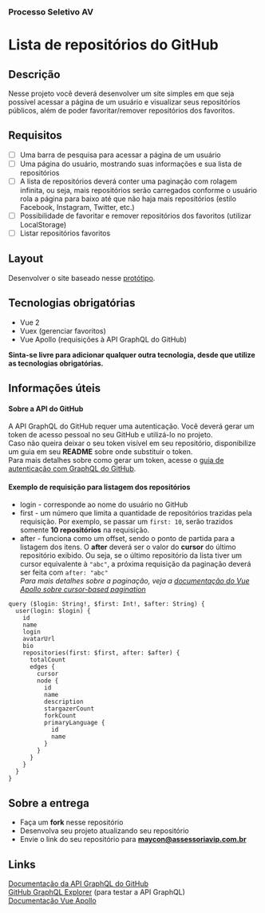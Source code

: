 ### Processo Seletivo AV

# Lista de repositórios do GitHub

## Descrição

Nesse projeto você deverá desenvolver um site simples em que seja possível acessar a página de um usuário e visualizar seus repositórios públicos, além de poder favoritar/remover repositórios dos favoritos.

## Requisitos

- [ ] Uma barra de pesquisa para acessar a página de um usuário
- [ ] Uma página do usuário, mostrando suas informações e sua lista de repositórios
- [ ] A lista de repositórios deverá conter uma paginação com rolagem infinita, ou seja, mais repositórios serão carregados conforme o usuário rola a página para baixo até que não haja mais repositórios (estilo Facebook, Instagram, Twitter, etc.)
- [ ] Possibilidade de favoritar e remover repositórios dos favoritos (utilizar LocalStorage)
- [ ] Listar repositórios favoritos

## Layout

Desenvolver o site baseado nesse [protótipo](https://www.figma.com/file/NPsgIQuNZEv46Jy9u1d90E/Processo-Seletivo?node-id=0%3A1).

## Tecnologias obrigatórias

- Vue 2
- Vuex (gerenciar favoritos)
- Vue Apollo (requisições à API GraphQL do GitHub)<br>

**Sinta-se livre para adicionar qualquer outra tecnologia, desde que utilize as tecnologias obrigatórias.**

## Informações úteis

#### Sobre a API do GitHub

A API GraphQL do GitHub requer uma autenticação. Você deverá gerar um token de acesso pessoal no seu GitHub e utilizá-lo no projeto.<br>
Caso não queira deixar o seu token visível em seu repositório, disponibilize um guia em seu **README** sobre onde substituir o token.<br>
Para mais detalhes sobre como gerar um token, acesse o [guia de autenticação com GraphQL do GitHub](https://docs.github.com/pt/graphql/guides/forming-calls-with-graphql#authenticating-with-graphql).

#### Exemplo de requisição para listagem dos repositórios

- login - corresponde ao nome do usuário no GitHub
- first - um número que limita a quantidade de repositórios trazidas pela requisição. Por exemplo, se passar um `first: 10`, serão trazidos somente **10 repositórios** na requisição.
- after - funciona como um offset, sendo o ponto de partida para a listagem dos itens. O **after** deverá ser o valor do **cursor** do último repositório exibido. Ou seja, se o último repositório da lista tiver um cursor equivalente à `"abc"`, a próxima requisição da paginação deverá ser feita com `after: "abc"`<br>
  _Para mais detalhes sobre a paginação, veja a [documentação do Vue Apollo sobre cursor-based pagination](https://v4.apollo.vuejs.org/guide-composable/pagination.html#cursor-based)_

```gql
query ($login: String!, $first: Int!, $after: String) {
  user(login: $login) {
    id
    name
    login
    avatarUrl
    bio
    repositories(first: $first, after: $after) {
      totalCount
      edges {
        cursor
        node {
          id
          name
          description
          stargazerCount
          forkCount
          primaryLanguage {
            id
            name
          }
        }
      }
    }
  }
}
```

## Sobre a entrega

- Faça um **fork** nesse repositório
- Desenvolva seu projeto atualizando seu repositório
- Envie o link do seu repositório para **maycon@assessoriavip.com.br**

## Links

[Documentação da API GraphQL do GitHub](https://docs.github.com/pt/graphql/overview/about-the-graphql-api)<br>
[GitHub GraphQL Explorer](https://docs.github.com/pt/graphql/overview/explorer) (para testar a API GraphQL)<br>
[Documentação Vue Apollo](https://apollo.vuejs.org/guide/)
